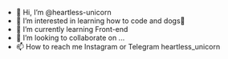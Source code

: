- 👋 Hi, I’m @heartless-unicorn
- 👀 I’m interested in learning how to code and dogs🐶
- 🌱 I’m currently learning Front-end
- 💞️ I’m looking to collaborate on ...
- 📫 How to reach me Instagram or Telegram heartless_unicorn

<!---
heartless-unicorn/heartless-unicorn is a ✨ special ✨ repository because its `README.md` (this file) appears on your GitHub profile.
You can click the Preview link to take a look at your changes.
--->
